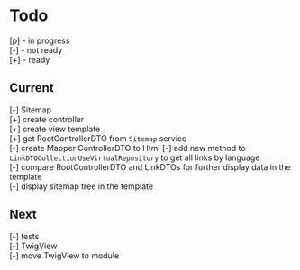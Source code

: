 # Todo

[p] - in progress  
[-] - not ready  
[+] - ready  

## Current

[-] Sitemap  
    [+] create controller  
    [+] create view template  
    [+] get RootControllerDTO from `Sitemap` service  
    [-] create Mapper ControllerDTO to Html
    [-] add new method to `LinkDTOCollectionUseVirtualRepository` to get all links by language  
    [-] compare RootControllerDTO and LinkDTOs for further display data in the template  
    [-] display sitemap tree in the template  

## Next

[-] tests  
    [-] TwigView  
[-] move TwigView to module  
